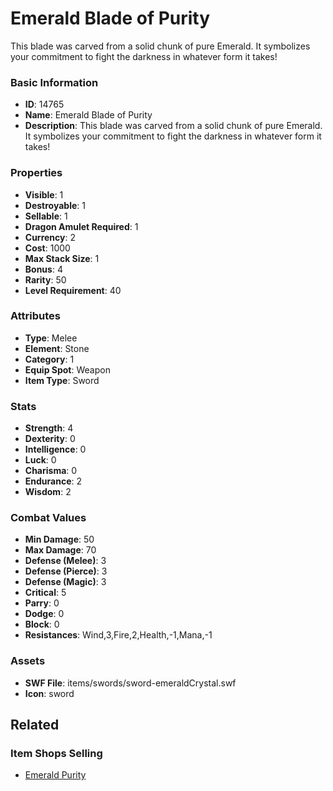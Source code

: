 # Emerald Blade of Purity

This blade was carved from a solid chunk of pure Emerald. It symbolizes your commitment to fight the darkness in whatever form it takes!

### Basic Information

- **ID**: 14765
- **Name**: Emerald Blade of Purity
- **Description**: This blade was carved from a solid chunk of pure Emerald. It symbolizes your commitment to fight the darkness in whatever form it takes!

### Properties

- **Visible**: 1
- **Destroyable**: 1
- **Sellable**: 1
- **Dragon Amulet Required**: 1
- **Currency**: 2
- **Cost**: 1000
- **Max Stack Size**: 1
- **Bonus**: 4
- **Rarity**: 50
- **Level Requirement**: 40

### Attributes

- **Type**: Melee
- **Element**: Stone
- **Category**: 1
- **Equip Spot**: Weapon
- **Item Type**: Sword

### Stats

- **Strength**: 4
- **Dexterity**: 0
- **Intelligence**: 0
- **Luck**: 0
- **Charisma**: 0
- **Endurance**: 2
- **Wisdom**: 2

### Combat Values

- **Min Damage**: 50
- **Max Damage**: 70
- **Defense (Melee)**: 3
- **Defense (Pierce)**: 3
- **Defense (Magic)**: 3
- **Critical**: 5
- **Parry**: 0
- **Dodge**: 0
- **Block**: 0
- **Resistances**: Wind,3,Fire,2,Health,-1,Mana,-1

### Assets

- **SWF File**: items/swords/sword-emeraldCrystal.swf
- **Icon**: sword

## Related

### Item Shops Selling

- [Emerald Purity](../item-shops/468-emerald-purity.md)

